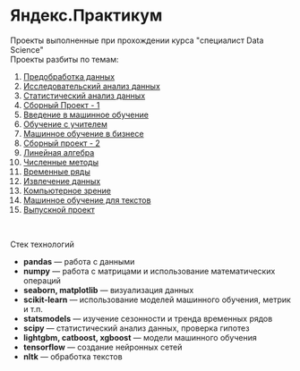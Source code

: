 # Яндекс.Практикум
Проекты выполненные при прохождении курса "специалист Data Science" <br>
Проекты разбиты по темам:
<ol>
<li><a href="https://github.com/KabirovIrik/YaPraktikum/tree/master/1_data_preprocessing">Предобработка данных</a></li>
<li><a href="https://github.com/KabirovIrik/YaPraktikum/tree/master/2_exploratory_data_analysis">Исследовательский анализ данных</a></li>
<li><a href="https://github.com/KabirovIrik/YaPraktikum/tree/master/3_statistical_data_analysis">Статистический анализ данных</a></li>
<li><a href="https://github.com/KabirovIrik/YaPraktikum/tree/master/4_collecting_project_1">Сборный Проект - 1</a></li>
<li><a href="https://github.com/KabirovIrik/YaPraktikum/tree/master/5_machine_learning">Введение в машинное обучение</a></li>
<li><a href="https://github.com/KabirovIrik/YaPraktikum/tree/master/6_supervised_machine_learning">Обучение с учителем</a></li>
<li><a href="https://github.com/KabirovIrik/YaPraktikum/tree/master/7_machine_learning_in_business">Машинное обучение в бизнесе</a></li>
<li><a href="https://github.com/KabirovIrik/YaPraktikum/tree/master/8_collecting_project_2">Сборный проект - 2</a></li>
<li><a href="https://github.com/KabirovIrik/YaPraktikum/tree/master/9_linear_algebra">Линейная алгебра</a></li>
<li><a href="https://github.com/KabirovIrik/YaPraktikum/tree/master/10_numerical_methods">Численные методы</a></li>
<li><a href="https://github.com/KabirovIrik/YaPraktikum/tree/master/11_time_series">Временные ряды</a></li>
<li><a href="https://github.com/KabirovIrik/YaPraktikum/tree/master/12_data_extraction">Извлечение данных</a></li>
<li><a href="https://github.com/KabirovIrik/YaPraktikum/tree/master/13_computer_vision">Компьютерное зрение</a></li>
<li><a href="https://github.com/KabirovIrik/YaPraktikum/tree/master/14_machine_learning_text">Машинное обучение для текстов</a></li>
<li><a href="https://github.com/KabirovIrik/YaPraktikum/tree/master/15_final">Выпускной проект</a></li>
</ol>
<br>
<p>
	Стек технологий
	<ul>
		<li><b>pandas</b> — работа с данными</li>
		<li><b>numpy</b> — работа с матрицами и использование математических операций</li>
		<li><b>seaborn, matplotlib</b> — визуализация данных</li>
		<li><b>scikit-learn</b> — использование моделей машинного обучения, метрик и т.п.</li>
		<li><b>statsmodels</b> — изучение сезонности и тренда временных рядов</li>
		<li><b>scipy</b> — статистический анализ данных, проверка гипотез</li>
		<li><b>lightgbm, catboost, xgboost</b> — модели машинного обучения</li>
		<li><b>tensorflow</b> — создание нейронных сетей</li>
		<li><b>nltk</b> — обработка текстов</li>
	</ul>
</p>




